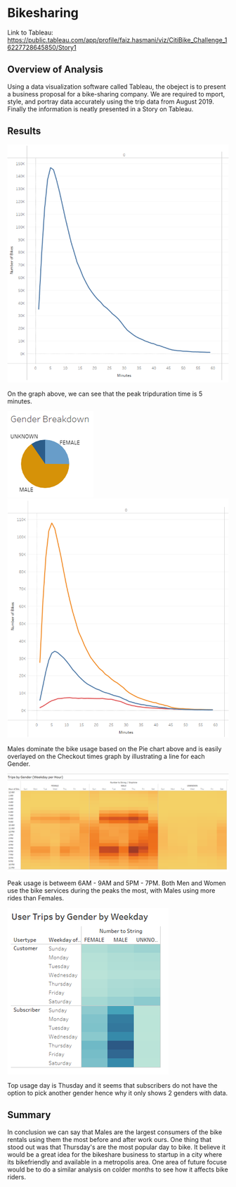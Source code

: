 # Bikesharing
Link to Tableau: https://public.tableau.com/app/profile/faiz.hasmani/viz/CitiBike_Challenge_16227728645850/Story1

## Overview of Analysis
Using a data visualization software called Tableau, the obeject is to present a business proposal for a bike-sharing company. We are required to mport, style, and portray data accurately using the trip data from August 2019. Finally the information is neatly presented in a Story on Tableau.

## Results
![Checkout](images/Checkout.PNG)

On the graph above, we can see that the peak tripduration time is 5 minutes.

![Gender](images/Gender.PNG) ![CheckoutGender](images/CheckoutGender.PNG) 

Males dominate the bike usage based on the Pie chart above and is easily overlayed on the Checkout times graph by illustrating a line for each Gender.

![TripsGender](images/TripsGender.PNG) 

Peak usage is betweem 6AM - 9AM and 5PM - 7PM. Both Men and Women use the bike services during the peaks the most, with Males using more rides than Females.

![WeekdayTrips](images/WeekdayTrips.PNG) 

Top usage day is Thusday and it seems that subscribers do not have the option to pick another gender hence why it only shows 2 genders with data.


## Summary
In conclusion we can say that Males are the largest consumers of the bike rentals using them the most before and after work ours. One thing that stood out was that Thursday's are the most popular day to bike. It believe it would be a great idea for the bikeshare business to startup in a city where its bikefriendly and available in a metropolis area. One area of future focuse would be to do a similar analysis on colder months to see how it affects bike riders.
